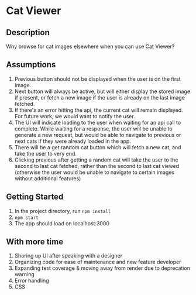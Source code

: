 # Cat Viewer
## Description
Why browse for cat images elsewhere when you can use Cat Viewer?

## Assumptions
1. Previous button should not be displayed when the user is on the first image. 
1. Next button will always be active, but will either display the stored image if present, or fetch a new image if the user is already on the last image fetched.
1. If there's an error hitting the api, the current cat will remain displayed. For future work, we would want to notify the user.
1. The UI will indicate loading to the user when waiting for an api call to complete. While waiting for a response, the user will be unable to generate a new request, but would be able to navigate to previous or next cats if they were already loaded in the app.
1. There will be a get random cat button which will fetch a new cat, and take the user to very end.
1. Clicking previous after getting a random cat will take the user to the second to last cat fetched, rather than the second to last cat viewed (otherwise the user would be unable to navigate to certain images without additional features)

## Getting Started
1. In the project directory, run `npm install`
1. `npm start`
1. The app should load on localhost:3000


## With more time
1. Shoring up UI after speaking with a designer
1. Organizing code for ease of maintenance and new feature developer
1. Expanding test coverage & moving away from render due to deprecation warning
1. Error handling
1. CSS
